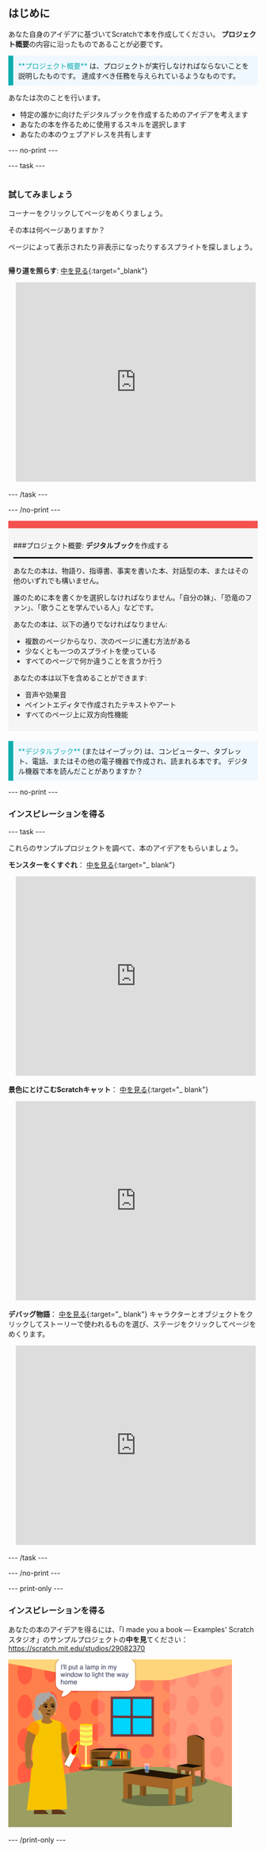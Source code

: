 ## はじめに

あなた自身のアイデアに基づいてScratchで本を作成してください。 **プロジェクト概要**の内容に沿ったものであることが必要です。

<p style="border-left: solid; border-width:10px; border-color: #0faeb0; background-color: aliceblue; padding: 10px;">
<span style="color: #0faeb0">**プロジェクト概要**</span> は、プロジェクトが実行しなければならないことを説明したものです。 達成すべき任務を与えられているようなものです。
</p>

あなたは次のことを行います。

+ 特定の誰かに向けたデジタルブックを作成するためのアイデアを考えます
+ あなたの本を作るために使用するスキルを選択します
+ あなたの本のウェブアドレスを共有します

--- no-print ---

--- task ---

<div style="display: flex; flex-wrap: wrap">
<div style="flex-basis: 200px; flex-grow: 1">

### 試してみましょう

コーナーをクリックしてページをめくりましょう。

その本は何ページありますか？

ページによって表示されたり非表示になったりするスプライトを探しましょう。

</div>
<div>

**帰り道を照らす**: [中を見る](https://scratch.mit.edu/projects/499860786/editor){:target="_blank"}
<div class="scratch-preview" style="margin-left: 15px;">
  <iframe allowtransparency="true" width="485" height="402" src="https://scratch.mit.edu/projects/embed/499860786/?autostart=false" frameborder="0"></iframe>
</div>

</div>
</div>

--- /task ---

--- /no-print ---

<div style="border-top: 15px solid #f3524f; background-color: whitesmoke; margin-bottom: 20px; padding: 10px;">

###プロジェクト概要: **デジタルブック**を作成する
<hr style="border-top: 2px solid black;">

あなたの本は、物語り、指導書、事実を書いた本、対話型の本、またはその他のいずれでも構いません。

誰のために本を書くかを選択しなければなりません。「自分の妹」、「恐竜のファン」、「歌うことを学んでいる人」などです。  

あなたの本は、以下の通りでなければなりません:
+ 複数のページからなり、次のページに進む方法がある
+ 少なくとも一つのスプライトを使っている
+ すべてのページで何か違うことを言うか行う

あなたの本は以下を含めることができます:
+ 音声や効果音
+ ペイントエディタで作成されたテキストやアート
+ すべてのページ上に双方向性機能
</div>

<p style="border-left: solid; border-width:10px; border-color: #0faeb0; background-color: aliceblue; padding: 10px;">
<span style="color: #0faeb0">**デジタルブック**</span> (またはイーブック) は、コンピューター、タブレット、電話、またはその他の電子機器で作成され、読まれる本です。 デジタル機器で本を読んだことがありますか？
</p>

--- no-print ---

### インスピレーションを得る

--- task ---

これらのサンプルプロジェクトを調べて、本のアイデアをもらいましょう。

**モンスターをくすぐれ**： [中を見る](https://scratch.mit.edu/projects/500189097/editor){:target="_ blank"}
<div class="scratch-preview" style="margin-left: 15px;">
  <iframe allowtransparency="true" width="485" height="402" src="https://scratch.mit.edu/projects/embed/500189097/?autostart=false" frameborder="0"></iframe>
</div>

**景色にとけこむScratchキャット**： [中を見る](https://scratch.mit.edu/projects/498968472/editor){:target="_ blank"}
<div class="scratch-preview" style="margin-left: 15px;">
  <iframe allowtransparency="true" width="485" height="402" src="https://scratch.mit.edu/projects/embed/498968472/?autostart=false" frameborder="0"></iframe>
</div>

**デバッグ物語**： [中を見る](https://scratch.mit.edu/projects/498960446/editor){:target="_ blank"}
キャラクターとオブジェクトをクリックしてストーリーで使われるものを選び、ステージをクリックしてページをめくります。
<div class="scratch-preview" style="margin-left: 15px;">
  <iframe allowtransparency="true" width="485" height="402" src="https://scratch.mit.edu/projects/embed/498960446/?autostart=false" frameborder="0"></iframe>
</div>

--- /task ---

--- /no-print ---

--- print-only ---

### インスピレーションを得る

あなたの本のアイデアを得るには、「I made you a book — Examples' Scratch スタジオ」のサンプルプロジェクトの**中を見**てください：https://scratch.mit.edu/studios/29082370

![「帰り道を照らす」プロジェクト。](images/showcase_static.png)

--- /print-only ---


